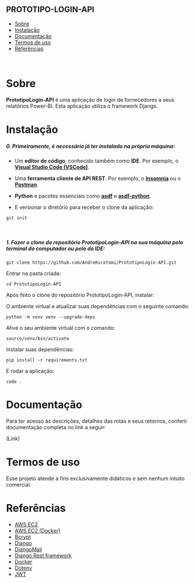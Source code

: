 ## PROTOTIPO-LOGIN-API

- [Sobre](#sobre)
- [Instalação](#instalação)
- [Documentação](#documentação)
- [Termos de uso](#termos-de-uso)
- [Referências](#referências)

<br>

# Sobre

<b>PrototipoLogin-API</b> é uma aplicação de login de fornecedores a seus relatórios Power-BI. Esta aplicação utiliza o framework Django.
<br>

# Instalação

<h5>0. Primeiramente, é necessário já ter instalado na própria máquina:</h5>

- Um <b>editor de código</b>, conhecido também como <b>IDE</b>. Por exemplo, o <b>[Visual Studio Code (VSCode)](https://code.visualstudio.com/)</b>.

- Uma <b>ferramenta cliente de API REST</b>. Por exemplo, o <b>[Insomnia](https://insomnia.rest/download)</b> ou o <b>[Postman](https://www.postman.com/product/rest-client/)</b>.

- <b>Python</b> e pacotes essenciais como <b>[asdf](https://asdf-vm.com/guide/getting-started.html)</b> e <b>[asdf-python](https://github.com/danhper/asdf-python)</b>.

- <p> E versionar o diretório para receber o clone da aplicação:</p>

```
git init
```

<br>
<h5>1. Fazer o clone do reposítório <span>PrototipoLogin-API</span> na sua máquina pelo terminal do computador ou pelo do IDE:</h5>

```
git clone https://github.com/AndreKuratomi/PrototipoLogin-API.git
```

<p>Entrar na pasta criada:</p>

```
cd PrototipoLogin-API
```

Após feito o clone do repositório PrototipoLogin-API, instalar:

O ambiente virtual e atualizar suas dependências com o seguinte comando:

```
python -m venv venv --upgrade-deps
```

Ative o seu ambiente virtual com o comando:

```
source/venv/bin/activate
```

Instalar suas dependências:

```
pip install -r requirements.txt
```

E rodar a aplicação:

```
code .
```

# Documentação

Para ter acesso às descrições, detalhes das rotas e seus retornos, conferir documentação completa no link a seguir:

(Link)

# Termos de uso

Esse projeto atende a fins exclusivamente didáticos e sem nenhum intuito comercial.

# Referências

- [AWS EC2](https://docs.aws.amazon.com/ec2/index.html)
- [AWS EC2 (Docker)](https://stackoverflow.com/questions/53974488/how-to-delete-and-recreate-a-postgres-database-using-a-single-docker-command)
- [Bcrypt](https://github.com/kelektiv/node.bcrypt.js)
- [Django](https://www.djangoproject.com/)
- [DjangoMail](https://docs.djangoproject.com/en/4.1/topics/email/)
- [Django Rest framework](https://www.django-rest-framework.org/#)
- [Docker](https://docs.docker.com/)
- [Dotenv](https://www.npmjs.com/package/dotenv)
- [JWT](https://github.com/auth0/node-jsonwebtoken)

